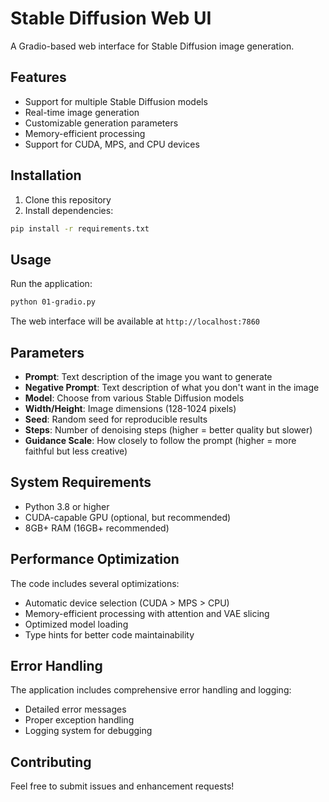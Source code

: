 # Stable Diffusion Web UI

A Gradio-based web interface for Stable Diffusion image generation.

## Features

- Support for multiple Stable Diffusion models
- Real-time image generation
- Customizable generation parameters
- Memory-efficient processing
- Support for CUDA, MPS, and CPU devices

## Installation

1. Clone this repository
2. Install dependencies:
```bash
pip install -r requirements.txt
```

## Usage

Run the application:
```bash
python 01-gradio.py
```

The web interface will be available at `http://localhost:7860`

## Parameters

- **Prompt**: Text description of the image you want to generate
- **Negative Prompt**: Text description of what you don't want in the image
- **Model**: Choose from various Stable Diffusion models
- **Width/Height**: Image dimensions (128-1024 pixels)
- **Seed**: Random seed for reproducible results
- **Steps**: Number of denoising steps (higher = better quality but slower)
- **Guidance Scale**: How closely to follow the prompt (higher = more faithful but less creative)

## System Requirements

- Python 3.8 or higher
- CUDA-capable GPU (optional, but recommended)
- 8GB+ RAM (16GB+ recommended)

## Performance Optimization

The code includes several optimizations:
- Automatic device selection (CUDA > MPS > CPU)
- Memory-efficient processing with attention and VAE slicing
- Optimized model loading
- Type hints for better code maintainability

## Error Handling

The application includes comprehensive error handling and logging:
- Detailed error messages
- Proper exception handling
- Logging system for debugging

## Contributing

Feel free to submit issues and enhancement requests! 